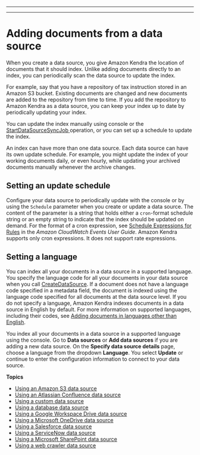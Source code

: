 --------

--------

# Adding documents from a data source<a name="data-source"></a>

When you create a data source, you give Amazon Kendra the location of documents that it should index\. Unlike adding documents directly to an index, you can periodically scan the data source to update the index\. 

For example, say that you have a repository of tax instruction stored in an Amazon S3 bucket\. Existing documents are changed and new documents are added to the repository from time to time\. If you add the repository to Amazon Kendra as a data source, you can keep your index up to date by periodically updating your index\.

You can update the index manually using console or the [ StartDataSourceSyncJob ](API_StartDataSourceSyncJob.md) operation, or you can set up a schedule to update the index\. 

An index can have more than one data source\. Each data source can have its own update schedule\. For example, you might update the index of your working documents daily, or even hourly, while updating your archived documents manually whenever the archive changes\.

## Setting an update schedule<a name="cron"></a>

Configure your data source to periodically update with the console or by using the `Schedule` parameter when you create or update a data source\. The content of the parameter is a string that holds either a `cron`\-format schedule string or an empty string to indicate that the index should be updated on demand\. For the format of a cron expression, see [Schedule Expressions for Rules](https://docs.aws.amazon.com/AmazonCloudWatch/latest/events/ScheduledEvents.html) in the *Amazon CloudWatch Events User Guide*\. Amazon Kendra supports only cron expressions\. It does not support rate expressions\.

## Setting a language<a name="language"></a>

You can index all your documents in a data source in a supported language\. You specify the language code for all your documents in your data source when you call [CreateDataSource](https://docs.aws.amazon.com/kendra/latest/dg/API_DeleteDataSource.html)\. If a document does not have a language code specified in a metadata field, the document is indexed using the language code specified for all documents at the data source level\. If you do not specify a language, Amazon Kendra indexes documents in a data source in English by default\. For more information on supported languages, including their codes, see [Adding documents in languages other than English](https://docs.aws.amazon.com/kendra/latest/dg/in-adding-languages.html)\.

You index all your documents in a data source in a supported language using the console\. Go to **Data sources** or **Add data sources** if you are adding a new data source\. On the **Specify data source details** page, choose a language from the dropdown **Language**\. You select **Update** or continue to enter the configuration information to connect to your data source\.

**Topics**
+  [Using an Amazon S3 data source](data-source-s3.md) 
+  [Using an Atlassian Confluence data source](data-source-confluence.md) 
+  [Using a custom data source](data-source-custom.md) 
+  [Using a database data source](data-source-database.md) 
+  [Using a Google Workspace Drive data source](data-source-google-drive.md) 
+  [Using a Microsoft OneDrive data source](data-source-onedrive.md) 
+  [Using a Salesforce data source](data-source-salesforce.md) 
+  [Using a ServiceNow data source](data-source-servicenow.md) 
+  [Using a Microsoft SharePoint data source](data-source-sharepoint.md) 
+  [Using a web crawler data source](data-source-web-crawler.md) 
